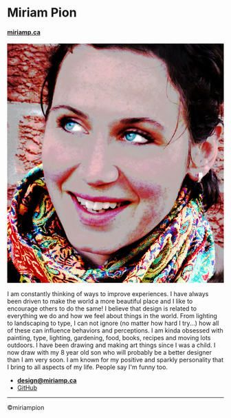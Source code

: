 # Miriam Pion

#### [miriamp.ca](https://miriamp.ca)

![image of me](images/moi.jpg)

 I am constantly thinking of ways to improve experiences. I have always been driven to make the world a more beautiful place and I like to encourage others to do the same! I believe that design is related to everything we do and how we feel about things in the world. From lighting to landscaping to type, I can not ignore (no matter how hard I try...) how all of these can influence behaviors and perceptions.
I am kinda obsessed with painting, type, lighting, gardening, food, books, recipes and moving lots outdoors. I have been drawing and making art things since I was a child. I now draw with my 8 year old son who will probably be a better designer than I am very soon. I am known for my positive and sparkly personality that I bring to all aspects of my life. People say I'm funny too.

- **[design@miriamp.ca](mailto:design@miriamp.ca)**
- [GitHub](https://github.com/miriampion)

---
©miriampion
